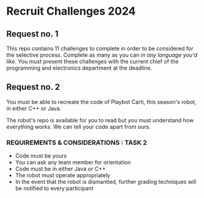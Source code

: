 # Recruit Challenges 2024

## Request no. 1
This repo contains 11 challenges to complete in order to be considered for the selective process. Complete as many as you can *in any language you'd like*. You must present these challenges with the current chief of the programming and electronics department at the deadline.

## Request no. 2
You must be able to recreate the code of Playbot Carti, this season's robot, in either C++ or Java.

The robot's repo is available for you to read but you must understand how everything works. We can tell your code apart from ours.

### REQUIREMENTS & CONSIDERATIONS : TASK 2
- Code must be yours
- You can ask any team member for orientation
- Code must be in either Java or C++
- The robot must operate appropriately
- In the event that the robot is dismantled, further grading techniques will be notified to every participant
